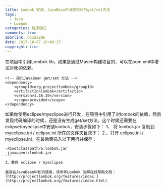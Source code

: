 ```yaml
---
title: Lombok 安装，JavaBean中消除冗长的get/set方法
tags:
  - Java
  - Lombok
categories: 程序随记
comments: true
abbrlink: bc1da2d6
date: 2017-10-07 19:49:23
copyright: true
---
```


在项目中引用Lombok lib，如果是通过Maven构建项目的，可以在pom.xml中增加对lib的依赖。

```
<!-- 简化JavaBean get/set 方法 -->
<dependency>
	<groupId>org.projectlombok</groupId>
	<artifactId>lombok</artifactId>
	<version>1.16.10</version>
	<scope>provided</scope>
</dependency>
```    
如果你使用eclipse/myeclipse进行开发，在项目中引用了对lombok的依赖，然后发现代码编译的时候，还是没有生成get/set方法。这个时候还需要在eclipse/myeclipse中安装lombok，安装步骤如下：
1、 将 lombok.jar 复制到 myeclipse.ini / eclipse.ini 所在的文件夹目录下；
2.、打开 eclipse.ini / myeclipse.ini，在最后面插入以下两行并保存：
 ```  
 -Xbootclasspath/a:lombok.jar        
 -javaagent:lombok.jar   
``` 
3、重启 eclipse / myeclipse

最后在JavaBean中如何使用，请参考Lombok 注解在线帮助文档：[http://projectlombok.org/features/index.](http://projectlombok.org/features/index.html)

